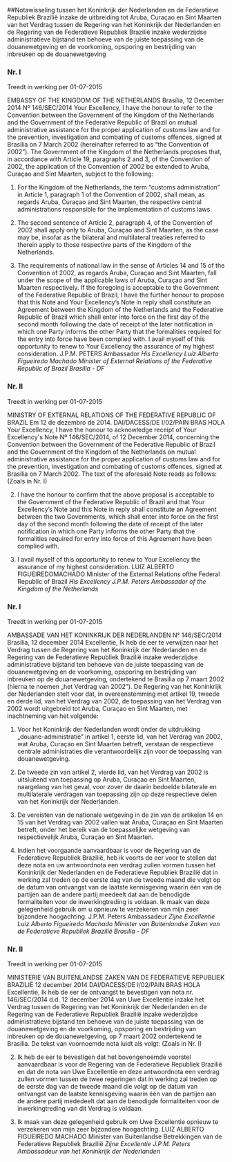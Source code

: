 <meta http-equiv='Content-Type' content='text/html; charset=utf-8' />

##Notawisseling tussen het Koninkrijk der Nederlanden en de Federatieve Republiek Brazilië inzake de uitbreiding tot Aruba, Curaçao en Sint Maarten van het Verdrag tussen de Regering van het Koninkrijk der Nederlanden en de Regering van de Federatieve Republiek Brazilië inzake wederzijdse administratieve bijstand ten behoeve van de juiste toepassing van de douanewetgeving en de voorkoming, opsporing en bestrijding van inbreuken op de douanewetgeving

### Nr.  I  
Treedt in werking per 01-07-2015 

EMBASSY OF THE KINGDOM OF THE NETHERLANDS Brasília, 12 December 2014 Nº 146/SEC/2014 Your Excellency, I have the honour to refer to the Convention between the Government of the Kingdom of the Netherlands and the Government of the Federative Republic of Brazil on mutual administrative assistance for the proper application of customs law and for the prevention, investigation and combating of customs offences, signed at Brasilia on 7 March 2002 (hereinafter referred to as “the Convention of 2002”). The Government of the Kingdom of the Netherlands proposes that, in accordance with Article 19, paragraphs 2 and 3, of the Convention of 2002, the application of the Convention of 2002 be extended to Aruba, Curaçao and Sint Maarten, subject to the following: 

1. For the Kingdom of the Netherlands, the term “customs administration” in Article 1, paragraph 1 of the Convention of 2002, shall mean, as regards Aruba, Curaçao and Sint Maarten, the respective central administrations responsible for the implementation of customs laws.  

2. The second sentence of Article 2, paragraph 4, of the Convention of 2002 shall apply only to Aruba, Curaçao and Sint Maarten, as the case may be, insofar as the bilateral and multilateral treaties referred to therein apply to those respective parts of the Kingdom of the Netherlands.  

3. The requirements of national law in the sense of Articles 14 and 15 of the Convention of 2002, as regards Aruba, Curaçao and Sint Maarten, fall under the scope of the applicable laws of Aruba, Curaçao and Sint Maarten respectively.   If the foregoing is acceptable to the Government of the Federative Republic of Brazil, I have the further honour to propose that this Note and Your Excellency’s Note in reply shall constitute an Agreement between the Kingdom of the Netherlands and the Federative Republic of Brazil which shall enter into force on the first day of the second month following the date of receipt of the later notification in which one Party informs the other Party that the formalities required for the entry into force have been complied with. I avail myself of this opportunity to renew to Your Excellency the assurance of my highest consideration. J.P.M. PETERS Ambassador *His Excellency Luiz Alberto Figueiredo Machado* *Minister of External Relations of the Federative Republic of Brazil* *Brasília - DF*   

### Nr.  II  
Treedt in werking per 01-07-2015 

MINISTRY OF EXTERNAL RELATIONS OF THE FEDERATIVE REPUBLIC OF BRAZIL Em 12 de dezembro de 2014. DAI/DACESS/DE I/02/PAIN BRAS HOLA Your Excellency, I have the honour to acknowledge receipt of Your Excellency's Note Nº 146/SEC/2014, of 12 December 2014, concerning the Convention between the Government of the Federative Republic of Brazil and the Government of the Kingdom of the Netherlands on mutual administrative assistance for the proper application of customs law and for the prevention, investigation and combating of customs offences, signed at Brasilia on 7 March 2002. The text of the aforesaid Note reads as follows:  (Zoals in Nr. I)  

2. I have the honour to confirm that the above proposal is acceptable to the Government of the Federative Republic of Brazil and that Your Excellency’s Note and this Note in reply shall constitute an Agreement between the two Governments, which shall enter into force on the first day of the second month following the date of receipt of the later notification in which one Party informs the other Party that the formalities required for entry into force of this Agreement have been complied with.  

3. I avail myself of this opportunity to renew to Your Excellency the assurance of my highest consideration.   LUIZ ALBERTO FIGUEIREDOMACHADO Minister of the External Relations ofthe Federal Republic of Brazil *His Excellency J.P.M. Peters* *Ambassador of the Kingdom of the Netherlands*   

### Nr.  I  
Treedt in werking per 01-07-2015 

AMBASSADE VAN HET KONINKRIJK DER NEDERLANDEN N° 146/SEC/2014 Brasilia, 12 december 2014 Excellentie, Ik heb de eer te verwijzen naar het Verdrag tussen de Regering van het Koninkrijk der Nederlanden en de Regering van de Federatieve Republiek Brazilië inzake wederzijdse administratieve bijstand ten behoeve van de juiste toepassing van de douanewetgeving en de voorkoming, opsporing en bestrijding van inbreuken op de douanewetgeving, ondertekend te Brasilia op 7 maart 2002 (hierna te noemen „het Verdrag van 2002”). De Regering van het Koninkrijk der Nederlanden stelt voor dat, in overeenstemming met artikel 19, tweede en derde lid, van het Verdrag van 2002, de toepassing van het Verdrag van 2002 wordt uitgebreid tot Aruba, Curaçao en Sint Maarten, met inachtneming van het volgende: 

1. Voor het Koninkrijk der Nederlanden wordt onder de uitdrukking „douane-administratie” in artikel 1, eerste lid, van het Verdrag van 2002, wat Aruba, Curaçao en Sint Maarten betreft, verstaan de respectieve centrale administraties die verantwoordelijk zijn voor de toepassing van douanewetgeving.  

2. De tweede zin van artikel 2, vierde lid, van het Verdrag van 2002 is uitsluitend van toepassing op Aruba, Curaçao en Sint Maarten, naargelang van het geval, voor zover de daarin bedoelde bilaterale en multilaterale verdragen van toepassing zijn op deze respectieve delen van het Koninkrijk der Nederlanden.  

3. De vereisten van de nationale wetgeving in de zin van de artikelen 14 en 15 van het Verdrag van 2002 vallen wat Aruba, Curaçao en Sint Maarten betreft, onder het bereik van de toepasselijke wetgeving van respectievelijk Aruba, Curaçao en Sint Maarten.  

4. Indien het voorgaande aanvaardbaar is voor de Regering van de Federatieve Republiek Brazilië, heb ik voorts de eer voor te stellen dat deze nota en uw antwoordnota een verdrag zullen vormen tussen het Koninkrijk der Nederlanden en de Federatieve Republiek Brazilië dat in werking zal treden op de eerste dag van de tweede maand die volgt op de datum van ontvangst van de laatste kennisgeving waarin één van de partijen aan de andere partij meedeelt dat aan de benodigde formaliteiten voor de inwerkingtreding is voldaan.   Ik maak van deze gelegenheid gebruik om u opnieuw te verzekeren van mijn zeer bijzondere hoogachting. J.P.M. Peters Ambassadeur *Zijne Excellentie Luiz Alberto Figueiredo Machado* *Minister van Buitenlandse Zaken van de Federatieve Republiek Brazilië* *Brasilia - DF*   

### Nr.  II  
Treedt in werking per 01-07-2015 

MINISTERIE VAN BUITENLANDSE ZAKEN VAN DE FEDERATIEVE REPUBLIEK BRAZILIË 12 december 2014 DAI/DACESS/DE I/02/PAIN BRAS HOLA Excellentie, Ik heb de eer de ontvangst te bevestigen van nota nr. 146/SEC/2014 d.d. 12 december 2014 van Uwe Excellentie inzake het Verdrag tussen de Regering van het Koninkrijk der Nederlanden en de Regering van de Federatieve Republiek Brazilië inzake wederzijdse administratieve bijstand ten behoeve van de juiste toepassing van de douanewetgeving en de voorkoming, opsporing en bestrijding van inbreuken op de douanewetgeving, op 7 maart 2002 ondertekend te Brasilia. De tekst van voornoemde nota luidt als volgt:  (Zoals in Nr. I)  

2. Ik heb de eer te bevestigen dat het bovengenoemde voorstel aanvaardbaar is voor de Regering van de Federatieve Republiek Brazilië en dat de nota van Uwe Excellentie en deze antwoordnota een verdrag zullen vormen tussen de twee regeringen dat in werking zal treden op de eerste dag van de tweede maand die volgt op de datum van ontvangst van de laatste kennisgeving waarin één van de partijen aan de andere partij mededeelt dat aan de benodigde formaliteiten voor de inwerkingtreding van dit Verdrag is voldaan.  

3. Ik maak van deze gelegenheid gebruik om Uwe Excellentie opnieuw te verzekeren van mijn zeer bijzondere hoogachting.   LUIZ ALBERTO FIGUEIREDO MACHADO Minister van Buitenlandse Betrekkingen van de Federatieve Republiek Brazilië *Zijne Excellentie J.P.M. Peters* *Ambassadeur van het Koninkrijk der Nederlanden*   
